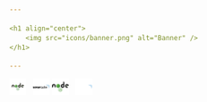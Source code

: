 ```yaml
---

<h1 align="center">
    <img src="icons/banner.png" alt="Banner" />
</h1>

---
```


<p>
    <img alt="NodeJS" width="30px" src="icons/icon-node-js.svg" />
    &nbsp;
    <img alt="SonarQube" width="30px" src="icons/icon-sonarqube.svg" />
    <img alt="NodeJS" width="30px" src="icons/icon-node-js-new.svg" />
    &nbsp;
    <img alt="SonarQube" width="30px" src="icons/icon-sonarqube-new.svg" />
</p>
